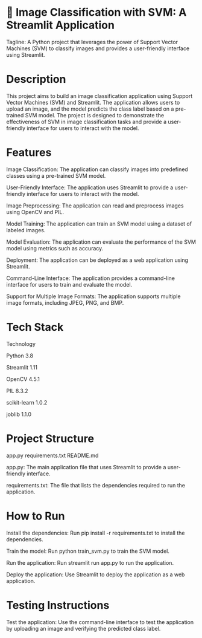 # 🚀 Image Classification with SVM: A Streamlit Application
Tagline: A Python project that leverages the power of Support Vector Machines (SVM) to classify images and provides a user-friendly interface using Streamlit.

# Description
This project aims to build an image classification application using Support Vector Machines (SVM) and Streamlit. The application allows users to upload an image, and the model predicts the class label based on a pre-trained SVM model. The project is designed to demonstrate the effectiveness of SVM in image classification tasks and provide a user-friendly interface for users to interact with the model.

# Features
Image Classification: The application can classify images into predefined classes using a pre-trained SVM model.

User-Friendly Interface: The application uses Streamlit to provide a user-friendly interface for users to interact with the model.

Image Preprocessing: The application can read and preprocess images using OpenCV and PIL.

Model Training: The application can train an SVM model using a dataset of labeled images.

Model Evaluation: The application can evaluate the performance of the SVM model using metrics such as accuracy.

Deployment: The application can be deployed as a web application using Streamlit.

Command-Line Interface: The application provides a command-line interface for users to train and evaluate the model.

Support for Multiple Image Formats: The application supports multiple image formats, including JPEG, PNG, and BMP.

# Tech Stack
Technology  

Python	    3.8

Streamlit	  1.11

OpenCV	    4.5.1

PIL	        8.3.2

scikit-learn	1.0.2

joblib	    1.1.0

# Project Structure

app.py
requirements.txt
README.md

app.py: The main application file that uses Streamlit to provide a user-friendly interface.

requirements.txt: The file that lists the dependencies required to run the application.

# How to Run

Install the dependencies: Run pip install -r requirements.txt to install the dependencies.

Train the model: Run python train_svm.py to train the SVM model.

Run the application: Run streamlit run app.py to run the application.

Deploy the application: Use Streamlit to deploy the application as a web application.

# Testing Instructions
Test the application: Use the command-line interface to test the application by uploading an image and verifying the predicted class label.
